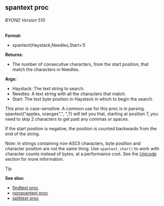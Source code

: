 ## spantext proc 
###### BYOND Version 510


**Format:**
+   spantext(Haystack,Needles,Start=1)

**Returns:**
+   The number of consecutive characters, from the start position, that
    match the characters in Needles.

**Args:**
+   Haystack: The text string to search.
+   Needles: A text string with all the characters that match.
+   Start: The text byte position in Haystack in which to begin the
    search.


This proc is case-sensitive. A common use for this proc is in
parsing. spantext("apples, oranges",", ",7) will tell you that,
starting at position 7, you need to skip 2 characters to get past any
commas or spaces. 

If the start position is negative, the
position is counted backwards from the end of the string. 

Note:
In strings containing non-ASCII characters, byte position and character
position are not the same thing. Use `spantext_char()` to work with
character counts instead of bytes, at a performance cost. See the
[Unicode](/ref/notes/Unicode.md) section for more information.

> [!TIP] 
> **See also:**
> +   [findtext proc](/ref/proc/findtext.md) 
> +   [nonspantext proc](/ref/proc/nonspantext.md) 
> +   [splittext proc](/ref/proc/splittext.md) 